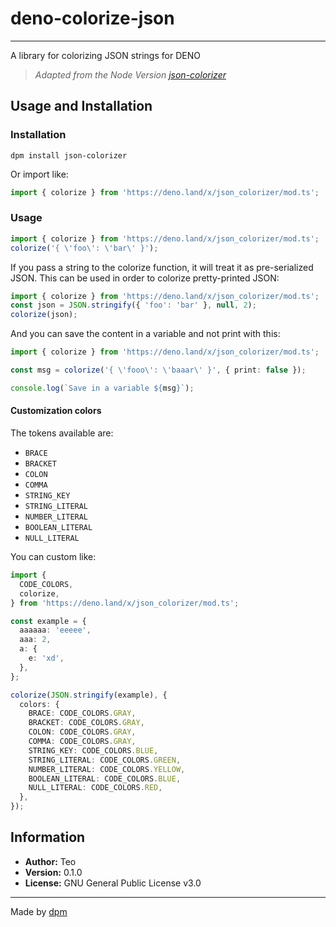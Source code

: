 # deno-colorize-json

---

A library for colorizing JSON strings for DENO

> _Adapted from the Node Version
> [json-colorizer](https://github.com/joeattardi/json-colorizer)_

## Usage and Installation

### Installation

`dpm install json-colorizer`

Or import like:

```ts
import { colorize } from 'https://deno.land/x/json_colorizer/mod.ts';
```

### Usage

```ts
import { colorize } from 'https://deno.land/x/json_colorizer/mod.ts';
colorize('{ \'foo\': \'bar\' }');
```

If you pass a string to the colorize function, it will treat it as
pre-serialized JSON. This can be used in order to colorize pretty-printed JSON:

```ts
import { colorize } from 'https://deno.land/x/json_colorizer/mod.ts';
const json = JSON.stringify({ 'foo': 'bar' }, null, 2);
colorize(json);
```

And you can save the content in a variable and not print with this:

```ts
import { colorize } from 'https://deno.land/x/json_colorizer/mod.ts';

const msg = colorize('{ \'fooo\': \'baaar\' }', { print: false });

console.log(`Save in a variable ${msg}`);
```

#### Customization colors

The tokens available are:

- `BRACE`
- `BRACKET`
- `COLON`
- `COMMA`
- `STRING_KEY`
- `STRING_LITERAL`
- `NUMBER_LITERAL`
- `BOOLEAN_LITERAL`
- `NULL_LITERAL`

You can custom like:

```ts
import {
  CODE_COLORS,
  colorize,
} from 'https://deno.land/x/json_colorizer/mod.ts';

const example = {
  aaaaaa: 'eeeee',
  aaa: 2,
  a: {
    e: 'xd',
  },
};

colorize(JSON.stringify(example), {
  colors: {
    BRACE: CODE_COLORS.GRAY,
    BRACKET: CODE_COLORS.GRAY,
    COLON: CODE_COLORS.GRAY,
    COMMA: CODE_COLORS.GRAY,
    STRING_KEY: CODE_COLORS.BLUE,
    STRING_LITERAL: CODE_COLORS.GREEN,
    NUMBER_LITERAL: CODE_COLORS.YELLOW,
    BOOLEAN_LITERAL: CODE_COLORS.BLUE,
    NULL_LITERAL: CODE_COLORS.RED,
  },
});
```

## Information

- **Author:** Teo
- **Version:** 0.1.0
- **License:** GNU General Public License v3.0

---

Made by [dpm](https://github.com/dpmland/dpm)
